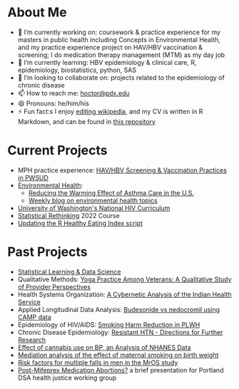 # About Me

- 🔭 I’m currently working on: coursework & practice experience for my masters in public health including Concepts in Environmental Health, and my practice experience project on HAV/HBV vaccination & screening; I do medication therapy management (MTM) as my day job
- 🌱 I’m currently learning: HBV epidemiology & clinical care, R, epidemiology, biostatistics, python, SAS
- 👯 I’m looking to collaborate on: projects related to the epidemiology of chronic disease
- 📫 How to reach me: hoctor@pdx.edu
- 😄 Pronouns: he/him/his
- ⚡ Fun fact:s I enjoy [editing wikipedia](https://en.wikipedia.org/wiki/User:Matthew_Hoctor), and my CV is written in R Markdown, and can be found in [this repository](https://github.com/matthew-hoctor/CV)

# Current Projects

 - MPH practice experience: [HAV/HBV Screening & Vaccination Practices in PWSUD](https://github.com/matthew-hoctor/HAV-HBV)
 - [Environmental Health](https://github.com/matthew-hoctor/ESHH511): 
   - [Reducing the Warming Effect of Asthma Care in the U.S.](https://docs.google.com/document/d/17ZraAnLnqFSJeaeSBb-zuxwyYlx30SAXlyRvj_9o0Mg/edit)
   - [Weekly blog on environmental health topics](https://sakai.ohsu.edu/portal/site/ESHH-511-OL-32492-Sp22/tool/83786476-2285-4e39-bd25-c7c610e65854/blog_view?blogid=8af1c3607fb63988017fd30342df0003)
 - [University of Washington's National HIV Curriculum](https://www.hiv.uw.edu/)
 - [Statistical Rethinking](https://github.com/rmcelreath/stat_rethinking_2022) 2022 Course
 - [Updating the R Healthy Eating Index script](https://github.com/matthew-hoctor/hei2)

# Past Projects

 - [Statistical Learning & Data Science](https://github.com/matthew-hoctor/BSTA522)
 - Qualitative Methods: [Yoga Practice Among Veterans:  A Qualitative Study of Provider Perspectives](https://github.com/matthew-hoctor/qualitative)
 - Health Systems Organization: [A Cybernetic Analysis of the Indian Health Service](https://docs.google.com/document/d/1w09FFrJdCCxiJ49XKAAZ0l4M6cumREgk6LKYoB2KrIQ/)
 - Applied Longitudinal Data Analysis: [Budesonide vs nedocromil using CAMP data](https://github.com/matthew-hoctor/Respiratory-Infection-Project)
 - Epidemiology of HIV/AIDS: [Smoking Harm Reduction in PLWH](https://github.com/matthew-hoctor/Smoking-Harm-Reduction)
 - Chronic Disease Epidemiology: [Resistant HTN - Directions for Further Research](https://docs.google.com/document/d/1bjYx40d9Mizrq9GW-66nM0O1EufY8ojladDPcjmhPV0/edit?usp=sharing)
 - [Effect of cannabis use on BP, an Analysis of NHANES Data](https://github.com/matthew-hoctor/Marijuana-HTN---EPI536)
 - [Mediation analysis of the effect of maternal smoking on birth weight](https://github.com/matthew-hoctor/BSTA512-Project)
 - [Risk factors for multiple falls in men in the MrOS study](https://github.com/matthew-hoctor/BSTA513-Group6-project)
 - [Post-Mifeprex Medication Abortions?](https://docs.google.com/presentation/d/1HJhqOJX8uQ5KFuclBJ3vQ4ZikPioclw_VsiHGuMAwaA/view) a brief presentation for Portland DSA health justice working group
